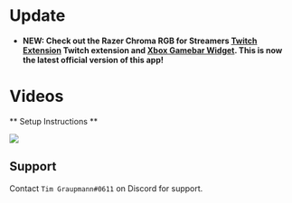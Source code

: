 # Update

* **NEW: Check out the Razer Chroma RGB for Streamers [Twitch Extension](https://dashboard.twitch.tv/extensions/0bjhmu40mf9oxnn604lpcmbe8iczen) Twitch extension and [Xbox Gamebar Widget](https://www.microsoft.com/store/apps/9PG8DNKL06M6). This is now the latest official version of this app!**

# Videos

** Setup Instructions **

<a target="_blank" href="https://youtu.be/Uv17xAoWpPo"><img src="https://img.youtube.com/vi/Uv17xAoWpPo/0.jpg"></a>

## Support

Contact `Tim Graupmann#0611` on Discord for support.
